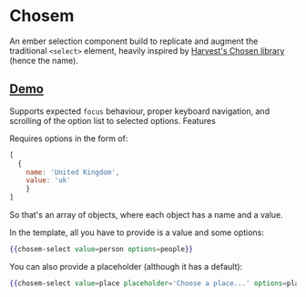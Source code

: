 # Chosem

An ember selection component build to replicate and augment the traditional `<select>` element, heavily inspired by [Harvest's Chosen library](http://harvesthq.github.io/chosen/) (hence the name).

## [Demo](http://emberjs.jsbin.com/IGiJIZ/5)

  Supports expected `focus` behaviour, proper keyboard navigation, and scrolling of the option list to selected options.
  Features 

  Requires options in the form of:
  ```javascript
  [
    {
      name: 'United Kingdom',
      value: 'uk'
      }
  ]
  ```
  So that's an array of objects, where each object has a name and a value.

  
  In the template, all you have to provide is a value and some options:

  ```handlebars
  {{chosem-select value=person options=people}}
  ```

  You can also provide a placeholder (although it has a default):

  ```handlebars
  {{chosem-select value=place placeholder='Choose a place...' options=places}}
  ```
